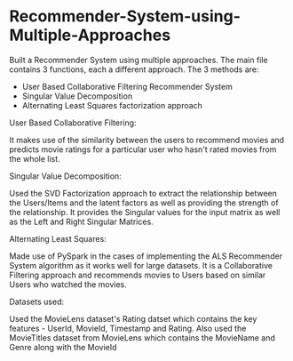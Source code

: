 # Recommender-System-using-Multiple-Approaches

Built a Recommender System using multiple approaches.
The main file contains 3 functions, each a different approach. The 3 methods are:

- User Based Collaborative Filtering Recommender System 
- Singular Value Decomposition
- Alternating Least Squares factorization approach


User Based Collaborative Filtering:

It makes use of the similarity between the users to recommend movies and predicts movie ratings for a particular user who hasn't rated movies from the whole list.


Singular Value Decomposition:

Used the SVD Factorization approach to extract the relationship between the Users/Items and the latent factors as well as providing the strength of the relationship.
It provides the Singular values for the input matrix as well as the Left and Right Singular Matrices.


Alternating Least Squares:

Made use of PySpark in the cases of implementing the ALS Recommender System algorithm as it works well for large datasets.
It is a Collaborative Filtering approach and recommends movies to Users based on similar Users who watched the movies.


Datasets used:

Used the MovieLens dataset's Rating datset which contains the key features - UserId, MovieId, Timestamp and Rating.
Also used the MovieTitles dataset from MovieLens which contains the MovieName and Genre along with the MovieId
